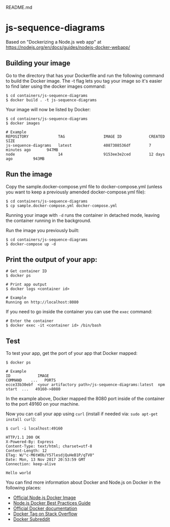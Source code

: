 README.md

# js-sequence-diagrams

Based on "Dockerizing a Node.js web app" at https://nodejs.org/en/docs/guides/nodejs-docker-webapp/

## Building your image

Go to the directory that has your Dockerfile and run the following command to build the Docker image. The -t flag lets you tag your image so it's easier to find later using the docker images command:

```
$ cd containers/js-sequence-diagrams
$ docker build . -t js-sequence-diagrams
```

Your image will now be listed by Docker:

```
$ cd containers/js-sequence-diagrams
$ docker images

# Example
REPOSITORY             TAG                 IMAGE ID            CREATED             SIZE
js-sequence-diagrams   latest              4087308536df        7 minutes ago       947MB
node                   14                  9153ee3e2ced        12 days ago         943MB
```

## Run the image

Copy the sample.docker-compose.yml file to docker-compose.yml (unless you want to keep a previously amended docker-compose.yml file):

```
$ cd containers/js-sequence-diagrams
$ cp sample.docker-compose.yml docker-compose.yml
```

Running your image with ```-d``` runs the container in detached mode, leaving the container running in the background.

Run the image you previously built:

```
$ cd containers/js-sequence-diagrams
$ docker-compose up -d
```

## Print the output of your app:

```
# Get container ID
$ docker ps

# Print app output
$ docker logs <container id>

# Example
Running on http://localhost:8080
```

If you need to go inside the container you can use the ```exec``` command:

```
# Enter the container
$ docker exec -it <container id> /bin/bash
```

## Test

To test your app, get the port of your app that Docker mapped:

```
$ docker ps

# Example
ID            IMAGE                                                COMMAND    ...   PORTS
ecce33b30ebf  <your artifactory path>/js-sequence-diagrams:latest  npm start  ...   49160->8080
```

In the example above, Docker mapped the 8080 port inside of the container to the port 49160 on your machine.

Now you can call your app using ```curl``` (install if needed via: ```sudo apt-get install curl```):

```
$ curl -i localhost:49160

HTTP/1.1 200 OK
X-Powered-By: Express
Content-Type: text/html; charset=utf-8
Content-Length: 12
ETag: W/"c-M6tWOb/Y57lesdjQuHeB1P/qTV0"
Date: Mon, 13 Nov 2017 20:53:59 GMT
Connection: keep-alive

Hello world
```

You can find more information about Docker and Node.js on Docker in the following places:

- [Official Node.js Docker Image](https://hub.docker.com/_/node/)
- [Node.js Docker Best Practices Guide](https://github.com/nodejs/docker-node/blob/master/docs/BestPractices.md)
- [Official Docker documentation](https://docs.docker.com/get-started/nodejs/build-images/)
- [Docker Tag on Stack Overflow](https://stackoverflow.com/questions/tagged/docker)
- [Docker Subreddit](https://reddit.com/r/docker)
